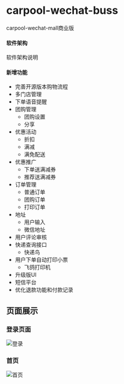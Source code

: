 # carpool-wechat-buss

carpool-wechat-mall商业版


#### 软件架构
软件架构说明


#### 新增功能
* 完善开源版本购物流程
* 多门店管理
* 下单语音提醒
* 团购管理
    * 团购设置
    * 分享
* 优惠活动
    * 折扣
    * 满减
    * 满免配送
* 优惠推广
    * 下单送满减券
    * 推荐送满减券
* 订单管理
    * 普通订单
    * 团购订单
    * 打印订单
* 地址
    * 用户输入
    * 微信地址
* 用户评论审核
* 快递查询接口
    * 快递鸟
* 用户下单自动打印小票
    * 飞鸽打印机
* 升级版UI
* 短信平台
* 优化退款功能和付款记录

## 页面展示
### 登录页面
![](https://carpool-wxmall.oss-cn-beijing.aliyuncs.com/upload/pwm/login.png "登录")
### 首页
![](https://carpool-wxmall.oss-cn-beijing.aliyuncs.com/upload/pwm/index.png "首页")
